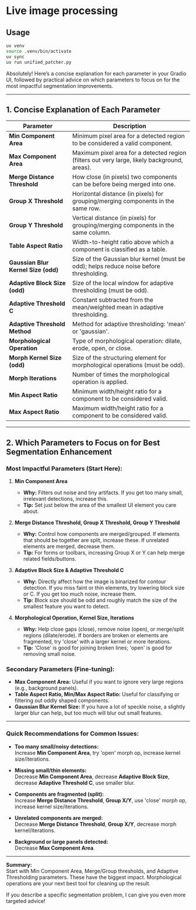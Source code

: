 # Live image processing

## Usage
```bash
uv venv
source .venv/bin/activate
uv sync
uv run unified_patcher.py
```
Absolutely! Here’s a concise explanation for each parameter in your Gradio UI, followed by practical advice on which parameters to focus on for the most impactful segmentation improvements.

---

## 1. **Concise Explanation of Each Parameter**

| Parameter                | Description                                                                                   |
|--------------------------|----------------------------------------------------------------------------------------------|
| **Min Component Area**   | Minimum pixel area for a detected region to be considered a valid component.                 |
| **Max Component Area**   | Maximum pixel area for a detected region (filters out very large, likely background, areas). |
| **Merge Distance Threshold** | How close (in pixels) two components can be before being merged into one.                 |
| **Group X Threshold**    | Horizontal distance (in pixels) for grouping/merging components in the same row.             |
| **Group Y Threshold**    | Vertical distance (in pixels) for grouping/merging components in the same column.            |
| **Table Aspect Ratio**   | Width-to-height ratio above which a component is classified as a table.                      |
| **Gaussian Blur Kernel Size (odd)** | Size of the Gaussian blur kernel (must be odd); helps reduce noise before thresholding. |
| **Adaptive Block Size (odd)** | Size of the local window for adaptive thresholding (must be odd).                        |
| **Adaptive Threshold C** | Constant subtracted from the mean/weighted mean in adaptive thresholding.                    |
| **Adaptive Threshold Method** | Method for adaptive thresholding: 'mean' or 'gaussian'.                                 |
| **Morphological Operation** | Type of morphological operation: dilate, erode, open, or close.                           |
| **Morph Kernel Size (odd)** | Size of the structuring element for morphological operations (must be odd).                |
| **Morph Iterations**     | Number of times the morphological operation is applied.                                      |
| **Min Aspect Ratio**     | Minimum width/height ratio for a component to be considered valid.                           |
| **Max Aspect Ratio**     | Maximum width/height ratio for a component to be considered valid.                           |

---

## 2. **Which Parameters to Focus on for Best Segmentation Enhancement**

### **Most Impactful Parameters (Start Here):**

1. **Min Component Area**
   - **Why:** Filters out noise and tiny artifacts. If you get too many small, irrelevant detections, increase this.
   - **Tip:** Set just below the area of the smallest UI element you care about.

2. **Merge Distance Threshold, Group X Threshold, Group Y Threshold**
   - **Why:** Control how components are merged/grouped. If elements that should be together are split, increase these. If unrelated elements are merged, decrease them.
   - **Tip:** For forms or toolbars, increasing Group X or Y can help merge related fields/buttons.

3. **Adaptive Block Size & Adaptive Threshold C**
   - **Why:** Directly affect how the image is binarized for contour detection. If you miss faint or thin elements, try lowering block size or C. If you get too much noise, increase them.
   - **Tip:** Block size should be odd and roughly match the size of the smallest feature you want to detect.

4. **Morphological Operation, Kernel Size, Iterations**
   - **Why:** Help close gaps (close), remove noise (open), or merge/split regions (dilate/erode). If borders are broken or elements are fragmented, try 'close' with a larger kernel or more iterations.
   - **Tip:** 'Close' is good for joining broken lines; 'open' is good for removing small noise.

### **Secondary Parameters (Fine-tuning):**

- **Max Component Area:** Useful if you want to ignore very large regions (e.g., background panels).
- **Table Aspect Ratio, Min/Max Aspect Ratio:** Useful for classifying or filtering out oddly shaped components.
- **Gaussian Blur Kernel Size:** If you have a lot of speckle noise, a slightly larger blur can help, but too much will blur out small features.

---

### **Quick Recommendations for Common Issues:**

- **Too many small/noisy detections:**  
  Increase **Min Component Area**, try 'open' morph op, increase kernel size/iterations.

- **Missing small/thin elements:**  
  Decrease **Min Component Area**, decrease **Adaptive Block Size**, decrease **Adaptive Threshold C**, use smaller blur.

- **Components are fragmented (split):**  
  Increase **Merge Distance Threshold**, **Group X/Y**, use 'close' morph op, increase kernel size/iterations.

- **Unrelated components are merged:**  
  Decrease **Merge Distance Threshold**, **Group X/Y**, decrease morph kernel/iterations.

- **Background or large panels detected:**  
  Decrease **Max Component Area**.

---

**Summary:**  
Start with Min Component Area, Merge/Group thresholds, and Adaptive Thresholding parameters. These have the biggest impact. Morphological operations are your next best tool for cleaning up the result.

If you describe a specific segmentation problem, I can give you even more targeted advice!